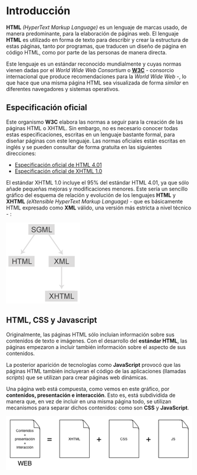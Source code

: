 # Introducción

**HTML** *(HyperText Markup Language)* es un lenguaje de marcas usado, de manera predominante, para la elaboración de páginas web. El lenguaje **HTML** es utilizado en forma de texto para describir y crear la estructura de estas páginas, tanto por programas, que traducen un diseño de página en código HTML, como por parte de las personas de manera directa.

Este lenguaje es un estándar reconocido mundialmente y cuyas normas vienen dadas por el *World Wide Web Consortium* o [**W3C**](http://www.w3.org/) - consorcio internacional que produce recomendaciones para la *World Wide Web* -, lo que hace que una misma página HTML sea visualizada de forma *similar* en diferentes navegadores y sistemas operativos.

## Especificación oficial

Este organismo **W3C** elabora las normas a seguir para la creación de las páginas HTML o XHTML. Sin embargo, no es necesario conocer todas estas especificaciones, escritas en un lenguaje bastante formal, para diseñar páginas con este lenguaje.  Las normas oficiales están escritas en inglés y se pueden consultar de forma gratuita en las siguientes direcciones:

- [Especificación oficial de HTML 4.01](http://www.w3.org/TR/html401/)
- [Especificación oficial de XHTML 1.0](http://www.w3.org/TR/xhtml1/)

El estándar XHTML 1.0 incluye el 95% del estándar HTML 4.01, ya que sólo añade pequeñas mejoras y modificaciones menores. Este sería un sencillo gráfico del esquema de relación y evolución de los lenguajes **HTML** y **XHTML** *(eXtensible HyperText Markup Language)* - que es básicamente HTML expresado como **XML** válido, una versión más estricta a nivel técnico - :

![Esquema de la evolución de HTML y XHTML](../assets/chapter02/xhtml.png)

## HTML, CSS y Javascript

Originalmente, las páginas HTML sólo incluian información sobre sus contenidos de texto e imágenes. Con el desarrollo del **estándar HTML**, las páginas empezaron a incluir también información sobre el aspecto de sus contenidos.

La posterior aparición de tecnologías como **JavaScript** provocó que las páginas HTML también incluyeran el código de las aplicaciones (llamadas *scripts*) que se utilizan para crear páginas web dinámicas.

Una página web está compuesta, como vemos en este gráfico, por **contenidos, presentación e interacción**. Esto es, está subdividida de manera que, en vez de incluir en una misma página todo, se utilizan mecanismos para separar dichos contenidos: como son **CSS** y **JavaScript**.

![Separación de contenidos](../assets/chapter02/contenidos.png)
